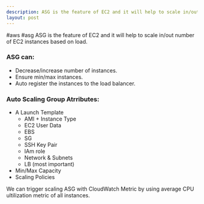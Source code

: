 ```yaml
---
description: ASG is the feature of EC2 and it will help to scale in/out number of EC2 instances based on load.
layout: post
---
```


#aws #asg 
ASG is the feature of EC2 and it will help to scale in/out number of EC2 instances based on load.

### ASG can:
- Decrease/increase number of instances.
- Ensure min/max instances.
- Auto register the instances to the load balancer.

### Auto Scaling Group Atrributes:
- A Launch Template
  - AMI + Instance Type
  - EC2 User Data
  - EBS
  - SG
  - SSH Key Pair
  - IAm role
  - Network & Subnets
  - LB (most important)
- Min/Max Capacity
- Scaling Policies

We can trigger scaling ASG with CloudWatch Metric by using average CPU ultilization metric of all instances.